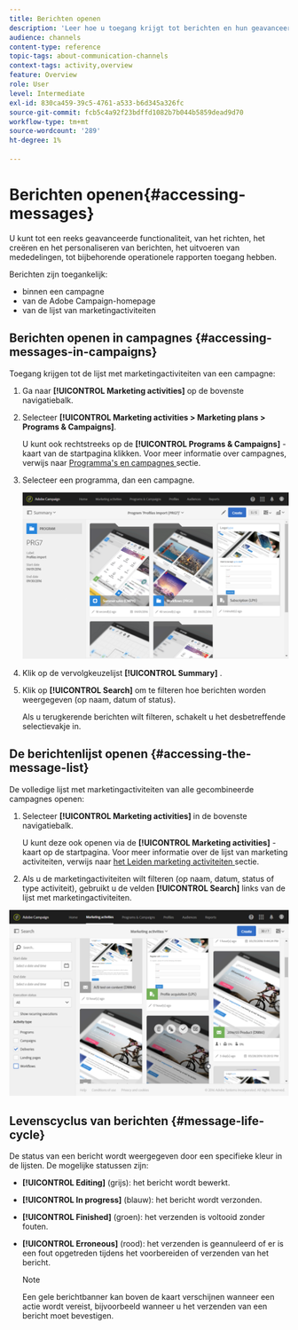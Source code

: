 ```yaml
---
title: Berichten openen
description: 'Leer hoe u toegang krijgt tot berichten en hun geavanceerde functies: maken, richten, personaliseren, uitvoeren en rapporteren.'
audience: channels
content-type: reference
topic-tags: about-communication-channels
context-tags: activity,overview
feature: Overview
role: User
level: Intermediate
exl-id: 830ca459-39c5-4761-a533-b6d345a326fc
source-git-commit: fcb5c4a92f23bdffd1082b7b044b5859dead9d70
workflow-type: tm+mt
source-wordcount: '289'
ht-degree: 1%

---
```


# Berichten openen{#accessing-messages}

U kunt tot een reeks geavanceerde functionaliteit, van het richten, het creëren en het personaliseren van berichten, het uitvoeren van mededelingen, tot bijbehorende operationele rapporten toegang hebben.

Berichten zijn toegankelijk:

* binnen een campagne
* van de Adobe Campaign-homepage
* van de lijst van marketingactiviteiten

## Berichten openen in campagnes {#accessing-messages-in-campaigns}

Toegang krijgen tot de lijst met marketingactiviteiten van een campagne:

1. Ga naar **[!UICONTROL Marketing activities]** op de bovenste navigatiebalk.
1. Selecteer **[!UICONTROL Marketing activities > Marketing plans > Programs & Campaigns]**.

   U kunt ook rechtstreeks op de **[!UICONTROL Programs & Campaigns]** -kaart van de startpagina klikken. Voor meer informatie over campagnes, verwijs naar [ Programma&#39;s en campagnes ](../../start/using/programs-and-campaigns.md) sectie.

1. Selecteer een programma, dan een campagne.

   ![](assets/delivery_list_1.png)

1. Klik op de vervolgkeuzelijst **[!UICONTROL Summary]** .
1. Klik op **[!UICONTROL Search]** om te filteren hoe berichten worden weergegeven (op naam, datum of status).

   Als u terugkerende berichten wilt filteren, schakelt u het desbetreffende selectievakje in.

## De berichtenlijst openen {#accessing-the-message-list}

De volledige lijst met marketingactiviteiten van alle gecombineerde campagnes openen:

1. Selecteer **[!UICONTROL Marketing activities]** in de bovenste navigatiebalk.

   U kunt deze ook openen via de **[!UICONTROL Marketing activities]** -kaart op de startpagina. Voor meer informatie over de lijst van marketing activiteiten, verwijs naar [ het Leiden marketing activiteiten ](../../start/using/marketing-activities.md#creating-a-marketing-activity) sectie.

1. Als u de marketingactiviteiten wilt filteren (op naam, datum, status of type activiteit), gebruikt u de velden **[!UICONTROL Search]** links van de lijst met marketingactiviteiten.

![](assets/delivery_list_2.png)

## Levenscyclus van berichten {#message-life-cycle}

De status van een bericht wordt weergegeven door een specifieke kleur in de lijsten. De mogelijke statussen zijn:

* **[!UICONTROL Editing]** (grijs): het bericht wordt bewerkt.
* **[!UICONTROL In progress]** (blauw): het bericht wordt verzonden.
* **[!UICONTROL Finished]** (groen): het verzenden is voltooid zonder fouten.
* **[!UICONTROL Erroneous]** (rood): het verzenden is geannuleerd of er is een fout opgetreden tijdens het voorbereiden of verzenden van het bericht.

  >[!NOTE]
  >
  >Een gele berichtbanner kan boven de kaart verschijnen wanneer een actie wordt vereist, bijvoorbeeld wanneer u het verzenden van een bericht moet bevestigen.
